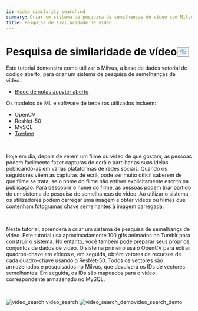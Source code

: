 ```yaml
---
id: video_similarity_search.md
summary: Criar um sistema de pesquisa de semelhanças de vídeo com Milvus.
title: Pesquisa de similaridade de vídeo
---
```

<h1 id="Video-Similarity-Search" class="common-anchor-header">Pesquisa de similaridade de vídeo<button data-href="#Video-Similarity-Search" class="anchor-icon" translate="no">
      <svg translate="no"
        aria-hidden="true"
        focusable="false"
        height="20"
        version="1.1"
        viewBox="0 0 16 16"
        width="16"
      >
        <path
          fill="#0092E4"
          fill-rule="evenodd"
          d="M4 9h1v1H4c-1.5 0-3-1.69-3-3.5S2.55 3 4 3h4c1.45 0 3 1.69 3 3.5 0 1.41-.91 2.72-2 3.25V8.59c.58-.45 1-1.27 1-2.09C10 5.22 8.98 4 8 4H4c-.98 0-2 1.22-2 2.5S3 9 4 9zm9-3h-1v1h1c1 0 2 1.22 2 2.5S13.98 12 13 12H9c-.98 0-2-1.22-2-2.5 0-.83.42-1.64 1-2.09V6.25c-1.09.53-2 1.84-2 3.25C6 11.31 7.55 13 9 13h4c1.45 0 3-1.69 3-3.5S14.5 6 13 6z"
        ></path>
      </svg>
    </button></h1><p>Este tutorial demonstra como utilizar o Milvus, a base de dados vetorial de código aberto, para criar um sistema de pesquisa de semelhanças de vídeo.</p>
<ul>
<li><a href="https://github.com/towhee-io/examples/tree/main/video/reverse_video_search">Bloco de notas Jupyter aberto</a></li>
</ul>
<p>Os modelos de ML e software de terceiros utilizados incluem:</p>
<ul>
<li>OpenCV</li>
<li>ResNet-50</li>
<li>MySQL</li>
<li><a href="https://towhee.io/">Towhee</a></li>
</ul>
<p><br/></p>
<p>Hoje em dia, depois de verem um filme ou vídeo de que gostam, as pessoas podem facilmente fazer capturas de ecrã e partilhar as suas ideias publicando-as em várias plataformas de redes sociais. Quando os seguidores vêem as capturas de ecrã, pode ser muito difícil saberem de que filme se trata, se o nome do filme não estiver explicitamente escrito na publicação. Para descobrir o nome do filme, as pessoas podem tirar partido de um sistema de pesquisa de semelhanças de vídeo. Ao utilizar o sistema, os utilizadores podem carregar uma imagem e obter vídeos ou filmes que contenham fotogramas chave semelhantes à imagem carregada.</p>
<p><br/></p>
<p>Neste tutorial, aprenderá a criar um sistema de pesquisa de semelhança de vídeo. Este tutorial usa aproximadamente 100 gifs animados no Tumblr para construir o sistema. No entanto, você também pode preparar seus próprios conjuntos de dados de vídeo. O sistema primeiro usa o OpenCV para extrair quadros-chave em vídeos e, em seguida, obtém vetores de recursos de cada quadro-chave usando o ResNet-50. Todos os vectores são armazenados e pesquisados no Milvus, que devolverá os IDs de vectores semelhantes. Em seguida, os IDs são mapeados para o vídeo correspondente armazenado no MySQL.</p>
<p><br/></p>
<p>
  
   <span class="img-wrapper"> <img translate="no" src="/docs/v2.4.x/assets/video_search.png" alt="video_search" class="doc-image" id="video_search" />
   </span> <span class="img-wrapper"> <span>video_search</span> </span> <span class="img-wrapper"> <img translate="no" src="/docs/v2.4.x/assets/video_search_demo.gif" alt="video_search_demo" class="doc-image" id="video_search_demo" /><span>video_search_demo</span> </span></p>
